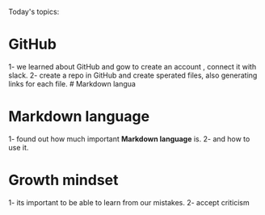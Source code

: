 Today's topics:
# GitHub
1- we learned about GitHub and gow to create an account , connect it with slack.
2- create a repo in GitHub and create sperated files, also generating links for each file. # Markdown langua

# Markdown language
1- found out how much important **Markdown language** is.
2- and how to use it.

# Growth mindset
1- its important to be able to learn from our mistakes.
2- accept criticism
